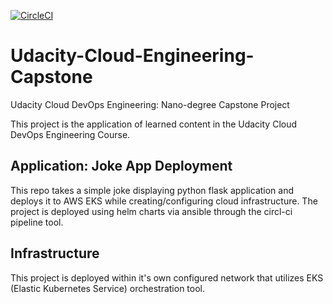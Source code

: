 [![CircleCI](https://dl.circleci.com/status-badge/img/circleci/9TTfYQV8JrW1WjtqSrz2jr/6MEqanNfmkDGdLU3mtfHQp/tree/main.svg?style=svg&circle-token=52af004311614149eb0e9cdebd158fddfefdf9cf)](https://dl.circleci.com/status-badge/redirect/circleci/9TTfYQV8JrW1WjtqSrz2jr/6MEqanNfmkDGdLU3mtfHQp/tree/main)

# Udacity-Cloud-Engineering-Capstone
Udacity Cloud DevOps Engineering:  Nano-degree Capstone Project

This project is the application of learned content in the Udacity Cloud DevOps Engineering Course.

## Application: Joke App Deployment

This repo takes a simple joke displaying python flask application and deploys it to AWS EKS while creating/configuring cloud infrastructure. The project is deployed using helm charts via ansible through the circl-ci pipeline tool.

## Infrastructure

This project is deployed within it's own configured network that utilizes EKS (Elastic Kubernetes Service) orchestration tool. 
